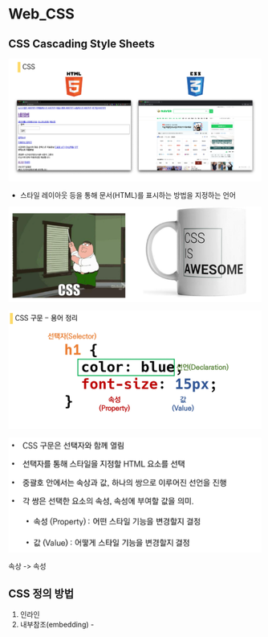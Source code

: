 # Web_CSS

## CSS Cascading Style Sheets

![image-20210802110608305](photo/image-20210802110608305.png)

- 스타일 레이아웃 등을 통해 문서(HTML)를 표시하는 방법을 지정하는 언어

<img src="photo/image-20210802110701748.png" alt="image-20210802110701748" style="zoom:67%;" />

![image-20210802110720954](photo/image-20210802110720954.png)

![image-20210802111134670](photo/image-20210802111134670.png)

속상 -> 속성

## CSS 정의 방법

1. 인라인
2. 내부참조(embedding) -<style>
3. 외부참조(link file) - 분리된 CSS파일

![image-20210802111339430](photo/image-20210802111339430.png)

![image-20210802111356897](photo/image-20210802111356897.png)

![image-20210802111412438](photo/image-20210802111412438.png)

참고문헌

https://developer.mozilla.org/ko/docs/Web/CSS/CSS_Selectors

https://www.w3schools.com/cssref/default.asp
